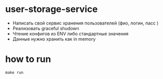 # user-storage-service
- Написать свой сервис хранения пользователей (фио, логин, пасс )
- Реализовать graceful shudown
- Чтение конфигов из ENV либо стандартные значения
- Данные нужно хранить как in memory

# how to run
```shell
make run
```